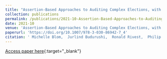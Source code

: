 ```yaml
---
title: "Assertion-Based Approaches to Auditing Complex Elections, with Application to~Party-List Proportional Elections"
collection: publications
permalink: /publications/2021-10-Assertion-Based-Approaches-to-Auditing-Complex-Elections-with-Application-toParty-List-Proportional-Elections
date: 2021-10
venue: 'Assertion-Based Approaches to Auditing Complex Elections, with Application to~Party-List Proportional Elections'
paperurl: 'https://doi.org/10.1007/978-3-030-86942-7_4'
citation: ' Michelle Blom,  Jurlind Budurushi,  Ronald Rivest,  Philip Stark,  Peter Stuckey,  Vanessa Teague,  Damjan Vukcevic, &quot;Assertion-Based Approaches to Auditing Complex Elections, with Application to~Party-List Proportional Elections.&quot; Assertion-Based Approaches to Auditing Complex Elections, with Application to~Party-List Proportional Elections, 2021.'
---
```

[Access paper here](https://doi.org/10.1007/978-3-030-86942-7_4){:target="_blank"}
